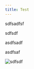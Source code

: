 ```yaml
---
title: Test
---
```

sdfsadfsf

sdfsdf

asdfsadf

asdfsaf

![sdfsdf](/uploads/photo1.jpg "sadfsdfsdf")

